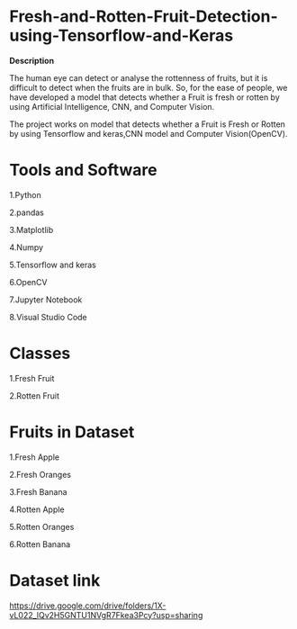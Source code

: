 # Fresh-and-Rotten-Fruit-Detection-using-Tensorflow-and-Keras
**Description**

The human eye can detect or analyse the rottenness of fruits, but it is difficult to detect when
the fruits are in bulk. So, for the ease of people, we have developed a model that detects
whether a Fruit is fresh or rotten by using Artificial Intelligence, CNN, and Computer
Vision.

The project works on model that detects whether a Fruit is Fresh or Rotten by using Tensorflow and keras,CNN model and Computer Vision(OpenCV).



# Tools and Software
1.Python

2.pandas

3.Matplotlib

4.Numpy

5.Tensorflow and keras

6.OpenCV

7.Jupyter Notebook

8.Visual Studio Code


# Classes

1.Fresh Fruit

2.Rotten Fruit

# Fruits in Dataset

1.Fresh Apple 

2.Fresh Oranges 

3.Fresh Banana

4.Rotten Apple

5.Rotten Oranges

6.Rotten Banana

# Dataset link
https://drive.google.com/drive/folders/1X-vL022_lQv2H5GNTU1NVgR7Fkea3Pcy?usp=sharing

